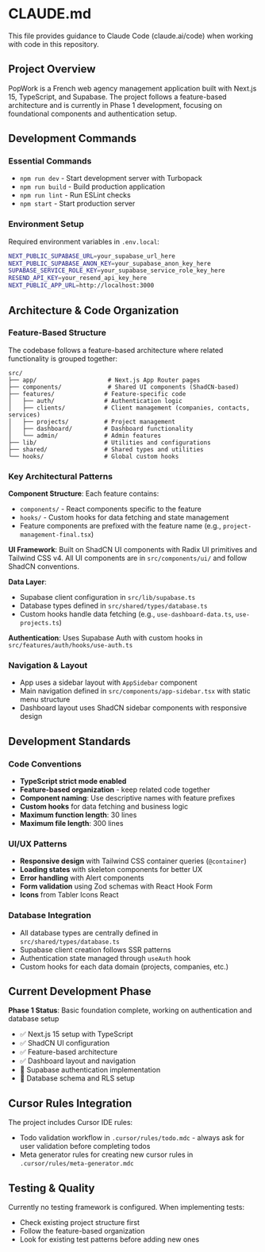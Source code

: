 # CLAUDE.md

This file provides guidance to Claude Code (claude.ai/code) when working with code in this repository.

## Project Overview

PopWork is a French web agency management application built with Next.js 15, TypeScript, and Supabase. The project follows a feature-based architecture and is currently in Phase 1 development, focusing on foundational components and authentication setup.

## Development Commands

### Essential Commands
- `npm run dev` - Start development server with Turbopack
- `npm run build` - Build production application
- `npm run lint` - Run ESLint checks
- `npm start` - Start production server

### Environment Setup
Required environment variables in `.env.local`:
```bash
NEXT_PUBLIC_SUPABASE_URL=your_supabase_url_here
NEXT_PUBLIC_SUPABASE_ANON_KEY=your_supabase_anon_key_here
SUPABASE_SERVICE_ROLE_KEY=your_supabase_service_role_key_here
RESEND_API_KEY=your_resend_api_key_here
NEXT_PUBLIC_APP_URL=http://localhost:3000
```

## Architecture & Code Organization

### Feature-Based Structure
The codebase follows a feature-based architecture where related functionality is grouped together:

```
src/
├── app/                    # Next.js App Router pages
├── components/             # Shared UI components (ShadCN-based)
├── features/              # Feature-specific code
│   ├── auth/              # Authentication logic
│   ├── clients/           # Client management (companies, contacts, services)
│   ├── projects/          # Project management
│   ├── dashboard/         # Dashboard functionality
│   └── admin/             # Admin features
├── lib/                   # Utilities and configurations
├── shared/                # Shared types and utilities
└── hooks/                 # Global custom hooks
```

### Key Architectural Patterns

**Component Structure**: Each feature contains:
- `components/` - React components specific to the feature
- `hooks/` - Custom hooks for data fetching and state management
- Feature components are prefixed with the feature name (e.g., `project-management-final.tsx`)

**UI Framework**: Built on ShadCN UI components with Radix UI primitives and Tailwind CSS v4. All UI components are in `src/components/ui/` and follow ShadCN conventions.

**Data Layer**: 
- Supabase client configuration in `src/lib/supabase.ts`
- Database types defined in `src/shared/types/database.ts`
- Custom hooks handle data fetching (e.g., `use-dashboard-data.ts`, `use-projects.ts`)

**Authentication**: Uses Supabase Auth with custom hooks in `src/features/auth/hooks/use-auth.ts`

### Navigation & Layout
- App uses a sidebar layout with `AppSidebar` component
- Main navigation defined in `src/components/app-sidebar.tsx` with static menu structure
- Dashboard layout uses ShadCN sidebar components with responsive design

## Development Standards

### Code Conventions
- **TypeScript strict mode enabled**
- **Feature-based organization** - keep related code together
- **Component naming**: Use descriptive names with feature prefixes
- **Custom hooks** for data fetching and business logic
- **Maximum function length**: 30 lines
- **Maximum file length**: 300 lines

### UI/UX Patterns
- **Responsive design** with Tailwind CSS container queries (`@container`)
- **Loading states** with skeleton components for better UX
- **Error handling** with Alert components
- **Form validation** using Zod schemas with React Hook Form
- **Icons** from Tabler Icons React

### Database Integration
- All database types are centrally defined in `src/shared/types/database.ts`
- Supabase client creation follows SSR patterns
- Authentication state managed through `useAuth` hook
- Custom hooks for each data domain (projects, companies, etc.)

## Current Development Phase

**Phase 1 Status**: Basic foundation complete, working on authentication and database setup
- ✅ Next.js 15 setup with TypeScript
- ✅ ShadCN UI configuration
- ✅ Feature-based architecture
- ✅ Dashboard layout and navigation
- 🔄 Supabase authentication implementation
- 🔄 Database schema and RLS setup

## Cursor Rules Integration

The project includes Cursor IDE rules:
- Todo validation workflow in `.cursor/rules/todo.mdc` - always ask for user validation before completing todos
- Meta generator rules for creating new cursor rules in `.cursor/rules/meta-generator.mdc`

## Testing & Quality

Currently no testing framework is configured. When implementing tests:
- Check existing project structure first
- Follow the feature-based organization
- Look for existing test patterns before adding new ones